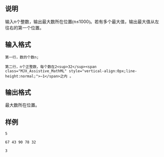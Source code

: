 <h2>说明</h2>

<span style="font-family:&quot;font-size:medium;background-color:#FCFCFC;">输入</span>n<span style="font-family:&quot;font-size:medium;background-color:#FCFCFC;">个整数，输出最大数所在位置(</span>n≤1000<span style="font-family:&quot;font-size:medium;background-color:#FCFCFC;">)。若有多个最大值，输出最大值从左往右的第一个位置。</span>
<h2>输入格式</h2>

<p style="text-indent:2em;font-family:&quot;font-size:medium;">
	第一行，数的个数n;
</p>
<p style="text-indent:2em;font-family:&quot;font-size:medium;">
	第二行，n个正整数，每个数在2<sup>32</sup><span class="MJX_Assistive_MathML" style="vertical-align:0px;line-height:normal;">−1</span>之内 。
</p>
<h2>输出格式</h2>

最大数所在位置。
<h2>样例</h2>
<pre><code class="language-input1">5
67 43 90 78 32</code></pre><pre><code class="language-output1">3</code></pre>
